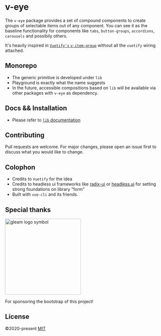 # v-eye

The `v-eye` package provides a set of compound components to create groups of selectable items out of any component. You can see it as the baseline functionality for components like `tabs`, `button-groups`, `accordions`, `carousels` and possibily others.

It's heavily inspired in [`Vuetify's` `v-item-group`](https://vuetifyjs.com/en/components/item-groups/) without all the `vuetify` wiring attached. 

## Monorepo
- The generic primitive is developed under `lib`
- Playground is exactly what the name suggests
- In the future, accessible compositions based on `lib` will be available via other packages with `v-eye` as dependency.
## Docs && Installation
- Please refer to [`lib` documentation](lib/README.md)
## Contributing
Pull requests are welcome. For major changes, please open an issue first to discuss what you would like to change.

## Colophon
- Credits to `Vuetify` for the idea
- Credits to headless ui frameworks like [radix-ui](https://www.radix-ui.com/) or [headless.ui](https://headlessui.dev/) for setting strong foundations on library "form"
- Built with `vue-cli` and its friends.

## Special thanks

<a href="https://gleam.io/" target="_blank">
  <img width="250px" src="https://js.gleam.io/webpack/assets.images.content.logo--dark.62a0ca87aaa3a825c786e326326e26b9.svg" alt="gleam logo symbol">
</a>

For sponsoring the bootstrap of this project!

## License
©2020-present [MIT](LICENSE)
